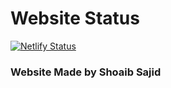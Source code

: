 # Website Status

[![Netlify Status](https://api.netlify.com/api/v1/badges/5ac77ec6-a5e7-4755-bc61-be01cd94a341/deploy-status)](https://app.netlify.com/sites/nayatel/deploys)

### Website Made by Shoaib Sajid